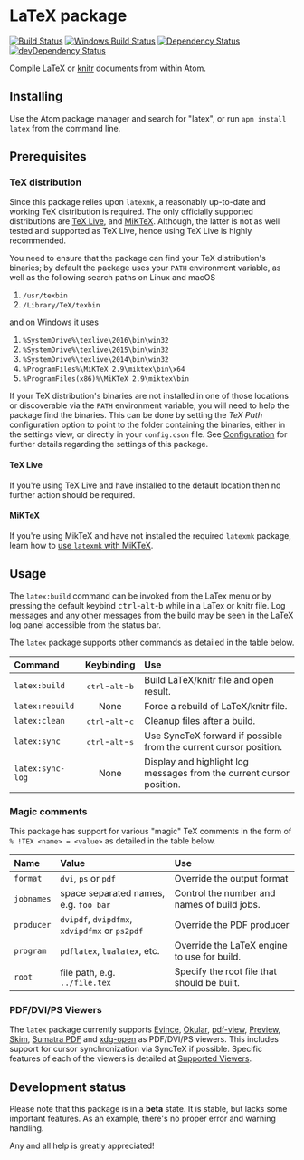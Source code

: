 # LaTeX package
[![Build Status][travis svg]][travis]
[![Windows Build Status][appveyor svg]][appveyor]
[![Dependency Status][dependency svg]][dependency]
[![devDependency Status][devDependency svg]][devDependency]

Compile LaTeX or [knitr] documents from within Atom.

## Installing
Use the Atom package manager and search for "latex", or run `apm install latex`
from the command line.

## Prerequisites
### TeX distribution
Since this package relies upon `latexmk`, a reasonably up-to-date and working
TeX distribution is required. The only officially supported distributions are
[TeX Live], and [MiKTeX]. Although, the latter is not as well tested and
supported as TeX Live, hence using TeX Live is highly recommended.

You need to ensure that the package can find your TeX distribution's binaries;
by default the package uses your `PATH` environment variable, as well as the
following search paths on Linux and macOS

1. `/usr/texbin`
2. `/Library/TeX/texbin`

and on Windows it uses

1. `%SystemDrive%\texlive\2016\bin\win32`
2. `%SystemDrive%\texlive\2015\bin\win32`
3. `%SystemDrive%\texlive\2014\bin\win32`
4. `%ProgramFiles%\MiKTeX 2.9\miktex\bin\x64`
5. `%ProgramFiles(x86)%\MiKTeX 2.9\miktex\bin`

If your TeX distribution's binaries are not installed in one of those locations
or discoverable via the `PATH` environment variable, you will need to help the
package find the binaries. This can be done by setting the *TeX Path*
configuration option to point to the folder containing the binaries, either in
the settings view, or directly in your `config.cson` file. See [Configuration]
for further details regarding the settings of this package.

#### TeX Live
If you're using TeX Live and have installed to the default location then no
further action should be required.

#### MiKTeX
If you're using MikTeX and have not installed the required `latexmk` package,
learn how to [use `latexmk` with MiKTeX][latexmk with MiKTeX].

## Usage
The `latex:build` command can be invoked from the LaTex menu or by pressing the
default keybind <kbd>ctrl</kbd>-<kbd>alt</kbd>-<kbd>b</kbd> while in a LaTex or
knitr file. Log messages and any other messages from the build may be seen in
the LaTeX log panel accessible from the status bar.

The `latex` package supports other commands as detailed in the table below.

| Command          | Keybinding                                  | Use                                                                  |
|:-----------------|:-------------------------------------------:|:---------------------------------------------------------------------|
| `latex:build`    | <kbd>ctrl</kbd>-<kbd>alt</kbd>-<kbd>b</kbd> | Build LaTeX/knitr file and open result.                              |
| `latex:rebuild`  | None                                        | Force a rebuild of LaTeX/knitr file.                                 |
| `latex:clean`    | <kbd>ctrl</kbd>-<kbd>alt</kbd>-<kbd>c</kbd> | Cleanup files after a build.                                         |
| `latex:sync`     | <kbd>ctrl</kbd>-<kbd>alt</kbd>-<kbd>s</kbd> | Use SyncTeX forward if possible from the current cursor position.    |
| `latex:sync-log` | None                                        | Display and highlight log messages from the current cursor position. |

### Magic comments
This package has support for various "magic" TeX comments in the form of
`% !TEX <name> = <value>` as detailed in the table below.

| Name       | Value                                         | Use                                         |
|:-----------|:----------------------------------------------|:--------------------------------------------|
| `format`   | `dvi`, `ps` or `pdf`                          | Override the output format                  |
| `jobnames` | space separated names, e.g. `foo bar`         | Control the number and names of build jobs. |
| `producer` | `dvipdf`, `dvipdfmx`, `xdvipdfmx` or `ps2pdf` | Override the PDF producer                   |
| `program`  | `pdflatex`, `lualatex`, etc.                  | Override the LaTeX engine to use for build. |
| `root`     | file path, e.g. `../file.tex`                 | Specify the root file that should be built. |

### PDF/DVI/PS Viewers
The `latex` package currently supports [Evince], [Okular], [pdf-view],
[Preview], [Skim], [Sumatra PDF] and [xdg-open] as PDF/DVI/PS viewers. This
includes support for cursor synchronization via SyncTeX if possible. Specific
features of each of the viewers is detailed at [Supported Viewers].

## Development status
Please note that this package is in a **beta** state. It is stable, but lacks
some important features. As an example, there's no proper error and warning
handling.

Any and all help is greatly appreciated!

<!--refs-->
[appveyor svg]: https://ci.appveyor.com/api/projects/status/oc2v06stfwgd3bkn/branch/master?svg=true
[appveyor]: https://ci.appveyor.com/project/thomasjo/atom-latex/branch/master
[Configuration]: https://github.com/thomasjo/atom-latex/wiki/Configuration
[dependency svg]: https://david-dm.org/thomasjo/atom-latex.svg
[dependency]: https://david-dm.org/thomasjo/atom-latex
[devDependency svg]: https://david-dm.org/thomasjo/atom-latex/dev-status.svg
[devDependency]: https://david-dm.org/thomasjo/atom-latex?type=dev
[Evince]: https://wiki.gnome.org/Apps/Evince
[knitr]: http://yihui.name/knitr/
[latexmk with MiKTeX]: https://github.com/thomasjo/atom-latex/wiki/Using-latexmk-with-MiKTeX
[MiKTeX]: http://miktex.org/
[Okular]: https://okular.kde.org/
[pdf-view]: https://atom.io/packages/pdf-view
[Preview]: https://support.apple.com/en-us/HT201740
[Skim]: http://skim-app.sourceforge.net/
[Sumatra PDF]: http://www.sumatrapdfreader.org/free-pdf-reader.html
[Supported Viewers]: https://github.com/thomasjo/atom-latex/wiki/Supported-Viewers
[TeX Live]: https://www.tug.org/texlive/
[travis svg]: https://travis-ci.org/thomasjo/atom-latex.svg?branch=master
[travis]: https://travis-ci.org/thomasjo/atom-latex
[xdg-open]: https://linux.die.net/man/1/xdg-open
